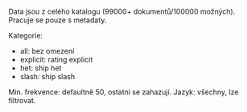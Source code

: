 Data jsou z celého katalogu (99000+ dokumentů/100000 možných).
Pracuje se pouze s metadaty.

Kategorie:
 - all: bez omezení
 - explicit: rating explicit
 - het: ship het
 - slash: ship slash

Min. frekvence: defaultně 50, ostatní se zahazují.
Jazyk: všechny, lze filtrovat.